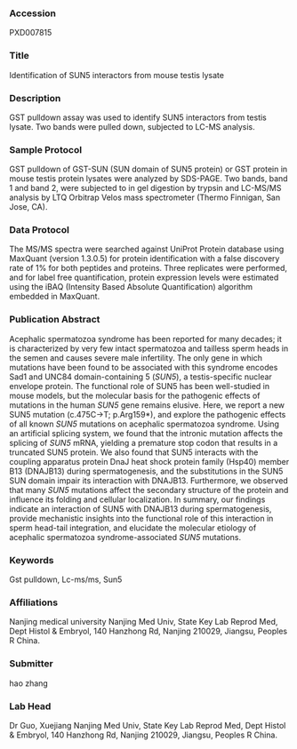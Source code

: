 ### Accession
PXD007815

### Title
Identification of SUN5 interactors from mouse testis lysate

### Description
GST pulldown assay was used to identify SUN5 interactors from testis lysate. Two bands were pulled down, subjected to LC-MS analysis.

### Sample Protocol
GST pulldown of GST-SUN (SUN domain of SUN5 protein) or GST protein in mouse testis protein lysates were analyzed by SDS-PAGE. Two bands, band 1 and band 2, were subjected to in gel digestion by trypsin and LC-MS/MS analysis by LTQ Orbitrap Velos mass spectrometer (Thermo Finnigan, San Jose, CA).

### Data Protocol
The MS/MS spectra were searched against UniProt Protein database using MaxQuant (version 1.3.0.5) for protein identification with a false discovery rate of 1% for both peptides and proteins. Three replicates were performed, and for label free quantification, protein expression levels were estimated using the iBAQ (Intensity Based Absolute Quantification) algorithm embedded in MaxQuant.

### Publication Abstract
Acephalic spermatozoa syndrome has been reported for many decades; it is characterized by very few intact spermatozoa and tailless sperm heads in the semen and causes severe male infertility. The only gene in which mutations have been found to be associated with this syndrome encodes Sad1 and UNC84 domain-containing 5 (<i>SUN5</i>), a testis-specific nuclear envelope protein. The functional role of SUN5 has been well-studied in mouse models, but the molecular basis for the pathogenic effects of mutations in the human <i>SUN5</i> gene remains elusive. Here, we report a new SUN5 mutation (c.475C&#x2192;T; p.Arg159*), and explore the pathogenic effects of all known <i>SUN5</i> mutations on acephalic spermatozoa syndrome. Using an artificial splicing system, we found that the intronic mutation affects the splicing of <i>SUN5</i> mRNA, yielding a premature stop codon that results in a truncated SUN5 protein. We also found that SUN5 interacts with the coupling apparatus protein DnaJ heat shock protein family (Hsp40) member B13 (DNAJB13) during spermatogenesis, and the substitutions in the SUN5 SUN domain impair its interaction with DNAJB13. Furthermore, we observed that many <i>SUN5</i> mutations affect the secondary structure of the protein and influence its folding and cellular localization. In summary, our findings indicate an interaction of SUN5 with DNAJB13 during spermatogenesis, provide mechanistic insights into the functional role of this interaction in sperm head-tail integration, and elucidate the molecular etiology of acephalic spermatozoa syndrome-associated <i>SUN5</i> mutations.

### Keywords
Gst pulldown, Lc-ms/ms, Sun5

### Affiliations
Nanjing medical university
Nanjing Med Univ, State Key Lab Reprod Med, Dept Histol & Embryol, 140 Hanzhong Rd, Nanjing 210029, Jiangsu, Peoples R China.

### Submitter
hao zhang

### Lab Head
Dr Guo, Xuejiang
Nanjing Med Univ, State Key Lab Reprod Med, Dept Histol & Embryol, 140 Hanzhong Rd, Nanjing 210029, Jiangsu, Peoples R China.


